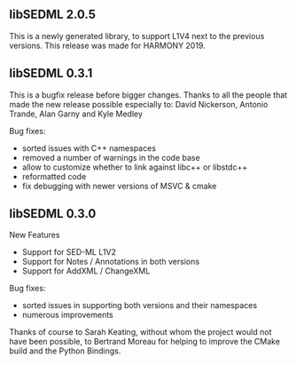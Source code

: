 ## libSEDML 2.0.5

This is a newly generated library, to support L1V4 next to the previous versions. This release was made for HARMONY 2019.

## libSEDML 0.3.1

This is a bugfix release before bigger changes. Thanks to all the people that made the new release possible especially to: David Nickerson, Antonio Trande, Alan Garny and Kyle Medley

Bug fixes:

* sorted issues with C++ namespaces
* removed a number of warnings in the code base
* allow to customize whether to link against libc++ or libstdc++
* reformatted code 
* fix debugging with newer versions of MSVC & cmake

## libSEDML 0.3.0

New Features

* Support for SED-ML L1V2
* Support for Notes / Annotations in both versions
* Support for AddXML / ChangeXML

Bug fixes:

* sorted issues in supporting both versions and their namespaces
* numerous improvements

Thanks of course to Sarah Keating, without whom the project would not have been possible, to Bertrand Moreau for helping to improve the CMake build and the Python Bindings.
